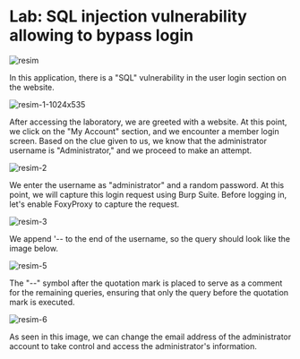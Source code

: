 # Lab: SQL injection vulnerability allowing to bypass login

![resim](https://github.com/tutumurat/PortSwiggerLabs/assets/131826005/c89a468b-c797-4cea-b06e-25031b261381)

In this application, there is a "SQL" vulnerability in the user login section on the website.

![resim-1-1024x535](https://github.com/tutumurat/PortSwiggerLabs/assets/131826005/6723b5ee-9573-4588-9f2e-1947177a4be1)

After accessing the laboratory, we are greeted with a website. At this point, we click on the "My Account" section, and we encounter a member login screen. Based on the clue given to us, we know that the administrator username is "Administrator," and we proceed to make an attempt.

![resim-2](https://github.com/tutumurat/PortSwiggerLabs/assets/131826005/18f6515b-3a5b-401c-a7fd-107b904c3de2)


We enter the username as "administrator" and a random password. At this point, we will capture this login request using Burp Suite. Before logging in, let's enable FoxyProxy to capture the request.


![resim-3](https://github.com/tutumurat/PortSwiggerLabs/assets/131826005/cf9ceab0-0407-4125-8055-239342cd2eeb)

We append '-- to the end of the username, so the query should look like the image below.

![resim-5](https://github.com/tutumurat/PortSwiggerLabs/assets/131826005/0548f943-d50c-4b74-9e09-7ca5a1b8b93b)

The "--" symbol after the quotation mark is placed to serve as a comment for the remaining queries, ensuring that only the query before the quotation mark is executed.

![resim-6](https://github.com/tutumurat/PortSwiggerLabs/assets/131826005/7713f1da-89be-4052-bb8d-6efedd670315)

As seen in this image, we can change the email address of the administrator account to take control and access the administrator's information.
